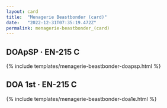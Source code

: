 ```yaml
---
layout: card
title:  "Menagerie Beastbonder (card)"
date:   "2022-12-31T07:35:19.472Z"
permalink: menagerie-beastbonder_(card)
---
```


## DOApSP &middot; EN-215 C

{% include templates/menagerie-beastbonder-doapsp.html %}


## DOA 1st &middot; EN-215 C

{% include templates/menagerie-beastbonder-doa1e.html %}
